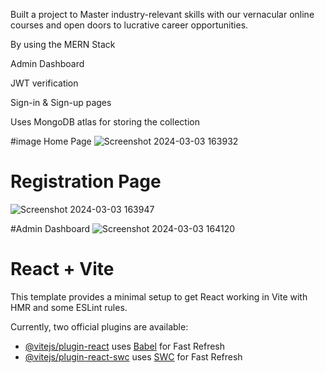 Built a project to Master industry-relevant skills with our vernacular online courses and open doors to lucrative career opportunities.

By using the MERN Stack

Admin Dashboard 

JWT verification

Sign-in & Sign-up pages

Uses MongoDB atlas for storing the collection

#image
Home Page
![Screenshot 2024-03-03 163932](https://github.com/Mahakprajapat/Technical-Classes-MERN-Project-/assets/147261796/6712fbec-8b28-484d-b93e-f7b2287a53e7)

# Registration Page
![Screenshot 2024-03-03 163947](https://github.com/Mahakprajapat/Technical-Classes-MERN-Project-/assets/147261796/b2e7011f-4267-46f3-bbe8-8217f129c306)


#Admin Dashboard
![Screenshot 2024-03-03 164120](https://github.com/Mahakprajapat/Technical-Classes-MERN-Project-/assets/147261796/f5875add-ae19-4197-adce-891e7972830b)




# React + Vite

This template provides a minimal setup to get React working in Vite with HMR and some ESLint rules.

Currently, two official plugins are available:

- [@vitejs/plugin-react](https://github.com/vitejs/vite-plugin-react/blob/main/packages/plugin-react/README.md) uses [Babel](https://babeljs.io/) for Fast Refresh
- [@vitejs/plugin-react-swc](https://github.com/vitejs/vite-plugin-react-swc) uses [SWC](https://swc.rs/) for Fast Refresh
